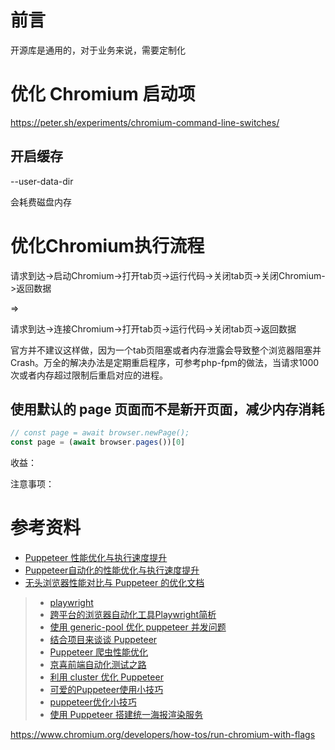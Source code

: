
# 前言




开源库是通用的，对于业务来说，需要定制化

# 优化 Chromium 启动项

https://peter.sh/experiments/chromium-command-line-switches/

## 开启缓存

--user-data-dir

会耗费磁盘内存

# 优化Chromium执行流程

请求到达->启动Chromium->打开tab页->运行代码->关闭tab页->关闭Chromium->返回数据

=>

请求到达->连接Chromium->打开tab页->运行代码->关闭tab页->返回数据

官方并不建议这样做，因为一个tab页阻塞或者内存泄露会导致整个浏览器阻塞并Crash。万全的解决办法是定期重启程序，可参考php-fpm的做法，当请求1000次或者内存超过限制后重启对应的进程。


## 使用默认的 page 页面而不是新开页面，减少内存消耗


```js
// const page = await browser.newPage();
const page = (await browser.pages())[0]
```

收益：

注意事项：

# 参考资料

- [Puppeteer 性能优化与执行速度提升](https://blog.it2048.cn/article-puppeteer-speed-up/)
- [Puppeteer自动化的性能优化与执行速度提升](https://github.com/biaochenxuying/blog/issues/69)
- [无头浏览器性能对比与 Puppeteer 的优化文档](https://blog.it2048.cn/article-headless-puppeteer/)

> * [playwright](https://github.com/microsoft/playwright)
> * [跨平台的浏览器自动化工具Playwright简析](https://yrq110.me/post/front-end/dive-into-playwright/)
> * [使用 generic-pool 优化 puppeteer 并发问题](https://blog.guowenfh.com/2019/06/16/2019/puppeteer-pool/)
> * [结合项目来谈谈 Puppeteer](https://juejin.im/post/5d4059305188255d38489a8c)
> * [Puppeteer 爬虫性能优化](https://github.com/nfwyst/Blog/issues/14)
> * [京喜前端自动化测试之路](https://aotu.io/notes/2020/05/06/jingxi-automated-testing/index.html)
> * [利用 cluster 优化 Puppeteer](https://www.yuque.com/luqixiuzichiji/nodejs/ces)
> * [可爱的Puppeteer使用小技巧](https://yrq110.me/post/front-end/some-tips-of-using-puppetter/)
> * [puppeteer优化小技巧](https://juejin.im/post/5db97541e51d4529de39f72d)
> * [使用 Puppeteer 搭建统一海报渲染服务](https://www.infoq.cn/article/dcSBL_9AzCwVPsaQ70dh)

https://www.chromium.org/developers/how-tos/run-chromium-with-flags


